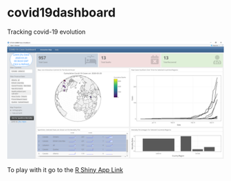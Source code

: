 # covid19dashboard
Tracking covid-19 evolution

![dashboard](./screenshot.png)

To play with it go to the <a href="https://pharmacometrics.shinyapps.io/covid19cases/" target="_blank">R Shiny App Link </a>